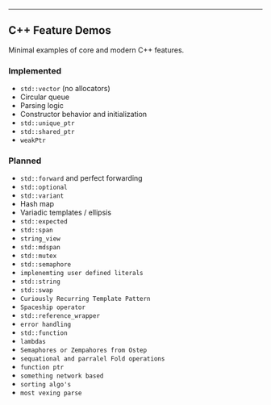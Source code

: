 
---

## C++ Feature Demos

Minimal examples of core and modern C++ features.

### Implemented

* `std::vector` (no allocators)
* Circular queue
* Parsing logic
* Constructor behavior and initialization
* `std::unique_ptr`
* `std::shared_ptr`
* `weakPtr`



### Planned
* `std::forward` and perfect forwarding
* `std::optional`
* `std::variant`
* Hash map
* Variadic templates / ellipsis
* `std::expected`
* `std::span`
* `string_view`
* `std::mdspan`
* `std::mutex`
* `std::semaphore`
* `implenemting user defined literals`
* `std::string`
* `std::swap`
* `Curiously Recurring Template Pattern`
* `Spaceship operator`
* `std::reference_wrapper`
* `error handling`
* `std::function`
* `lambdas`
* `Semaphores or Zempahores from Ostep`
* `sequational and parralel Fold operations`
* `function ptr`
* `something network based`
* `sorting algo's`
* `most vexing parse`